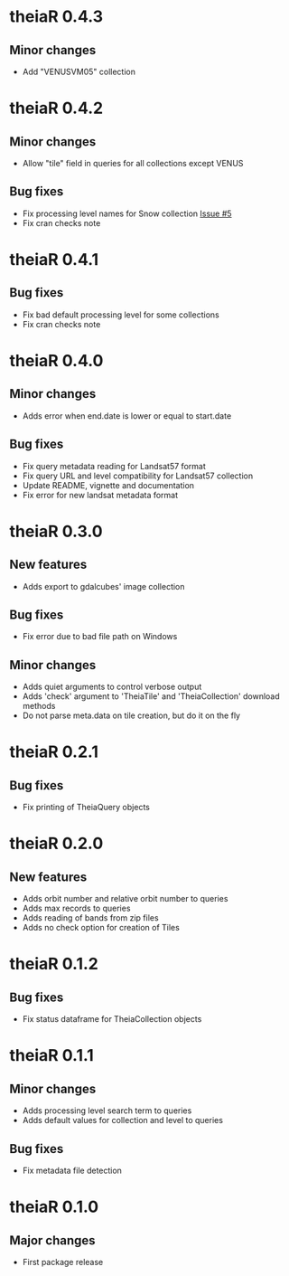 # theiaR 0.4.3

## Minor changes

- Add "VENUSVM05" collection

# theiaR 0.4.2

## Minor changes

- Allow "tile" field in queries for all collections except VENUS

## Bug fixes

- Fix processing level names for Snow collection [Issue #5](https://github.com/norival/theiaR/issues/5#issuecomment-1026136014)
- Fix cran checks note

# theiaR 0.4.1

## Bug fixes

- Fix bad default processing level for some collections
- Fix cran checks note


# theiaR 0.4.0

## Minor changes

- Adds error when end.date is lower or equal to start.date

## Bug fixes

- Fix query metadata reading for Landsat57 format
- Fix query URL and level compatibility for Landsat57 collection
- Update README, vignette and documentation
- Fix error for new landsat metadata format


# theiaR 0.3.0

## New features

- Adds export to gdalcubes' image collection

## Bug fixes

- Fix error due to bad file path on Windows

## Minor changes

- Adds quiet arguments to control verbose output
- Adds 'check' argument to 'TheiaTile' and 'TheiaCollection' download methods
- Do not parse meta.data on tile creation, but do it on the fly


# theiaR 0.2.1

## Bug fixes

- Fix printing of TheiaQuery objects


# theiaR 0.2.0

## New features

- Adds orbit number and relative orbit number to queries
- Adds max records to queries
- Adds reading of bands from zip files
- Adds no check option for creation of Tiles


# theiaR 0.1.2

## Bug fixes

- Fix status dataframe for TheiaCollection objects


# theiaR 0.1.1

## Minor changes

- Adds processing level search term to queries
- Adds default values for collection and level to queries

## Bug fixes

- Fix metadata file detection


# theiaR 0.1.0

## Major changes

- First package release
